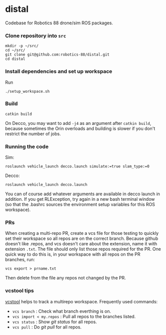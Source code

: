 # distal

Codebase for Robotics 88 drone/sim ROS packages.

### Clone repository into `src`
```
mkdir -p ~/src/
cd ~/src/
git clone git@github.com:robotics-88/distal.git
cd distal
```

### Install dependencies and set up workspace
Run 
```
./setup_workspace.sh
```

### Build
```
catkin build
```
On Decco, you may want to add `-j4` as an argument after `catkin build`, because sometimes the Orin overloads and building is slower if you don't restrict the number of jobs.

### Running the code
Sim:
```
roslaunch vehicle_launch decco.launch simulate:=true slam_type:=0
```
Decco:
```
roslaunch vehicle_launch decco.launch
```
You can of course add whatever arguments are available in decco launch in addition. If you get RLException, try again in a new bash terminal window (so that the .bashrc sources the environment setup variables for this ROS workspace).

### PRs
When creating a multi-repo PR, create a vcs file for those testing to quickly set their workspace so all repos are on the correct branch. Because github doesn't like .repos, and vcs doesn't care about the extension, name it with extension `.txt`. The file should only list those repos required for the PR. One quick way to do this is, in your workspace with all repos on the PR branches, run:

`vcs export > prname.txt`

Then delete from the file any repos not changed by the PR.

### vcstool tips

[vcstool](https://github.com/dirk-thomas/vcstool) helps to track a multirepo workspace. Frequently used commands:

* `vcs branch` : Check what branch everthing is on.
* `vcs import < my.repos` : Pull all repos to the branches listed.
* `vcs status` : Show *git status* for all repos.
* `vcs pull` : Do *git pull* for all repos.
